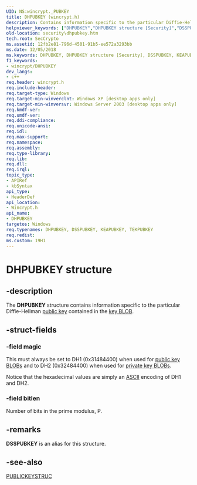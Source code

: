 ```yaml
---
UID: NS:wincrypt._PUBKEY
title: DHPUBKEY (wincrypt.h)
description: Contains information specific to the particular Diffie-Hellman public key contained in the key BLOB.helpviewer_keywords: ["DHPUBKEY","DHPUBKEY structure [Security]","DSSPUBKEY","KEAPUBKEY","TEKPUBKEY","_PUBKEY","_crypto2_dhpubkey","security.dhpubkey","wincrypt/DHPUBKEY"]
old-location: security\dhpubkey.htm
tech.root: SecCrypto
ms.assetid: 12fb2e81-796d-4501-91b5-ee572a3293bb
ms.date: 12/05/2018
ms.keywords: DHPUBKEY, DHPUBKEY structure [Security], DSSPUBKEY, KEAPUBKEY, TEKPUBKEY, _PUBKEY, _crypto2_dhpubkey, security.dhpubkey, wincrypt/DHPUBKEY
f1_keywords:
- wincrypt/DHPUBKEY
dev_langs:
- c++
req.header: wincrypt.h
req.include-header: 
req.target-type: Windows
req.target-min-winverclnt: Windows XP [desktop apps only]
req.target-min-winversvr: Windows Server 2003 [desktop apps only]
req.kmdf-ver: 
req.umdf-ver: 
req.ddi-compliance: 
req.unicode-ansi: 
req.idl: 
req.max-support: 
req.namespace: 
req.assembly: 
req.type-library: 
req.lib: 
req.dll: 
req.irql: 
topic_type:
- APIRef
- kbSyntax
api_type:
- HeaderDef
api_location:
- Wincrypt.h
api_name:
- DHPUBKEY
targetos: Windows
req.typenames: DHPUBKEY, DSSPUBKEY, KEAPUBKEY, TEKPUBKEY
req.redist: 
ms.custom: 19H1
---
```


# DHPUBKEY structure


## -description


The <b>DHPUBKEY</b> structure contains information specific to the particular Diffie-Hellman <a href="https://docs.microsoft.com/windows/desktop/SecGloss/p-gly">public key</a> contained in the <a href="https://docs.microsoft.com/windows/desktop/SecGloss/k-gly">key BLOB</a>.


## -struct-fields




### -field magic

This must always be set to DH1 (0x31484400) when used for <a href="https://docs.microsoft.com/windows/desktop/SecGloss/p-gly">public key BLOBs</a> and to DH2 (0x32484400) when used for <a href="https://docs.microsoft.com/windows/desktop/SecGloss/p-gly">private key BLOBs</a>. 




Notice that the hexadecimal values are simply an <a href="https://docs.microsoft.com/windows/desktop/SecGloss/a-gly">ASCII</a> encoding of DH1 and DH2.


### -field bitlen

Number of bits in the prime modulus, P.


## -remarks



<b>DSSPUBKEY</b> is an alias for this structure.




## -see-also




<a href="https://docs.microsoft.com/windows/desktop/api/wincrypt/ns-wincrypt-publickeystruc">PUBLICKEYSTRUC</a>
 

 

